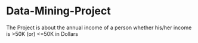 # Data-Mining-Project
The Project is about the annual income of a person whether his/her income is >50K (or) &lt;=50K in Dollars
